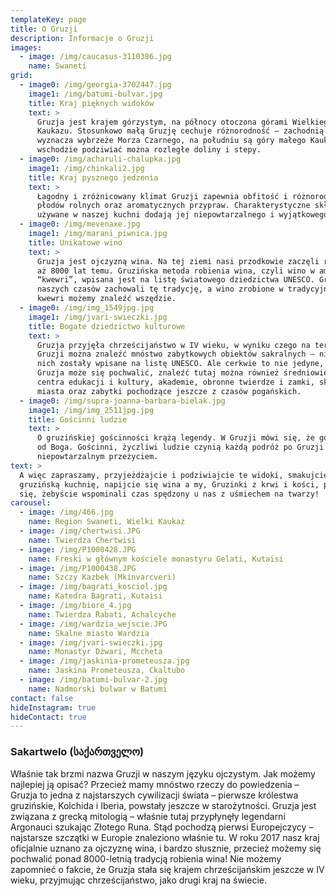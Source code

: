 ```yaml
---
templateKey: page
title: O Gruzji
description: Informacje o Gruzji
images:
  - image: /img/caucasus-3110386.jpg
    name: Swaneti
grid:
  - image0: /img/georgia-3702447.jpg
    image1: /img/batumi-bulvar.jpg
    title: Kraj pięknych widoków
    text: >
      Gruzja jest krajem górzystym, na północy otoczona górami Wielkiego
      Kaukazu. Stosunkowo małą Gruzję cechuje różnorodność – zachodnią granicę
      wyznacza wybrzeże Morza Czarnego, na południu są góry małego Kaukazu, a na
      wschodzie podziwiać można rozległe doliny i stepy.
  - image0: /img/acharuli-chalupka.jpg
    image1: /img/chinkali2.jpg
    title: Kraj pysznego jedzenia
    text: >
      Łagodny i zróżnicowany klimat Gruzji zapewnia obfitość i różnorodność
      płodów rolnych oraz aromatycznych przypraw. Charakterystyczne składniki
      używane w naszej kuchni dodają jej niepowtarzalnego i wyjątkowego smaku.
  - image0: /img/mevenaxe.jpg
    image1: /img/marani_piwnica.jpg
    title: Unikatowe wino
    text: >
      Gruzja jest ojczyzną wina. Na tej ziemi nasi przodkowie zaczęli robić wino
      aż 8000 lat temu. Gruzińska metoda robienia wina, czyli wino w amforze
      “kwewri”, wpisana jest na listę światowego dziedzictwa UNESCO. Gruzini do
      naszych czasów zachowali tę tradycję, a wino zrobione w tradycyjnych
      kwewri możemy znaleźć wszędzie.
  - image0: /img/img_1549jpg.jpg
    image1: /img/jvari-swieczki.jpg
    title: Bogate dziedzictwo kulturowe
    text: >
      Gruzja przyjęła chrześcijaństwo w IV wieku, w wyniku czego na terenie
      Gruzji można znaleźć mnóstwo zabytkowych obiektów sakralnych – niektóre z
      nich zostały wpisane na listę UNESCO. Ale cerkwie to nie jedyne, czym
      Gruzja może się pochwalić, znaleźć tutaj można również średniowieczne
      centra edukacji i kultury, akademie, obronne twierdze i zamki, skalne
      miasta oraz zabytki pochodzące jeszcze z czasów pogańskich.
  - image0: /img/supra-joanna-barbara-bielak.jpg
    image1: /img/img_2511jpg.jpg
    title: Gościnni ludzie
    text: >
      O gruzińskiej gościnności krążą legendy. W Gruzji mówi się, że gość to dar
      od Boga. Gościnni, życzliwi ludzie czynią każdą podróż po Gruzji
      niepowtarzalnym przeżyciem.
text: >
  A więc zapraszamy, przyjeżdżajcie i podziwiajcie te widoki, smakujcie
  gruzińską kuchnię, napijcie się wina a my, Gruzinki z krwi i kości, postaramy
  się, żebyście wspominali czas spędzony u nas z uśmiechem na twarzy!
carousel:
  - image: /img/466.jpg
    name: Region Swaneti, Wielki Kaukaz
  - image: /img/chertwisi.JPG
    name: Twierdza Chertwisi
  - image: /img/P1000428.JPG
    name: Freski w głównym kościele monastyru Gelati, Kutaisi
  - image: /img/P1000438.JPG
    name: Szczy Kazbek (Mkinvarcveri)
  - image: /img/bagrati_kosciol.jpg
    name: Katedra Bagrati, Kutaisi
  - image: /img/biore_4.jpg
    name: Twierdza Rabati, Achalcyche
  - image: /img/wardzia_wejscie.JPG
    name: Skalne miasto Wardzia
  - image: /img/jvari-swieczki.jpg
    name: Monastyr Dżwari, Mccheta
  - image: /img/jaskinia-prometeusza.jpg
    name: Jaskina Prometeusza, Ckaltubo
  - image: /img/batumi-bulvar-2.jpg
    name: Nadmorski bulwar w Batumi
contact: false
hideInstagram: true
hideContact: true
---
```

### **Sakartwelo** (საქართველო)

Właśnie tak brzmi nazwa Gruzji w naszym języku ojczystym. Jak możemy najlepiej ją opisać? Przecież mamy mnóstwo rzeczy do powiedzenia  – Gruzja to jedna z najstarszych cywilizacji świata – pierwsze królestwa gruzińskie, Kolchida i Iberia, powstały jeszcze w starożytności. Gruzja jest związana z grecką mitologią – właśnie tutaj przypłynęły legendarni Argonauci szukając Złotego Runa. Stąd pochodzą pierwsi Europejczycy – najstarsze szczątki w Europie znaleziono właśnie tu. W roku 2017 nasz kraj oficjalnie uznano za ojczyznę wina, i bardzo słusznie, przecież możemy się pochwalić ponad 8000-letnią tradycją robienia wina! Nie możemy zapomnieć o fakcie, że Gruzja stała się krajem chrześcijańskim jeszcze w IV wieku, przyjmując chrześcijaństwo, jako drugi kraj na świecie.